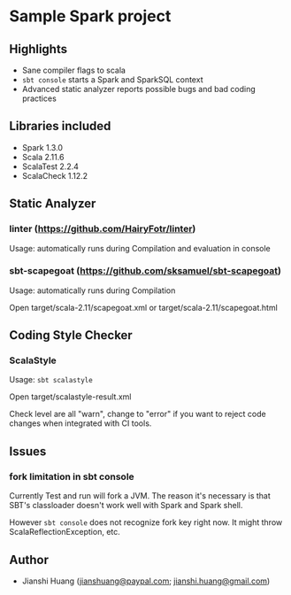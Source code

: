 # Sample Spark project

## Highlights

- Sane compiler flags to scala
- `sbt console` starts a Spark and SparkSQL context
- Advanced static analyzer reports possible bugs and bad coding practices

## Libraries included

- Spark 1.3.0
- Scala 2.11.6
- ScalaTest 2.2.4
- ScalaCheck 1.12.2

## Static Analyzer

### linter (https://github.com/HairyFotr/linter)

Usage: automatically runs during Compilation and evaluation in console

### sbt-scapegoat (https://github.com/sksamuel/sbt-scapegoat)

Usage: automatically runs during Compilation

Open target/scala-2.11/scapegoat.xml or target/scala-2.11/scapegoat.html

## Coding Style Checker

### ScalaStyle

Usage: ```sbt scalastyle```

Open target/scalastyle-result.xml

Check level are all "warn", change to "error" if you want to reject code changes when integrated with CI tools.

## Issues

### fork limitation in sbt console

Currently Test and run will fork a JVM. The reason it's necessary is that SBT's classloader doesn't work well with Spark and Spark shell.

However `sbt console` does not recognize fork key right now. It might throw ScalaReflectionException, etc.

## Author

- Jianshi Huang (jianshuang@paypal.com; jianshi.huang@gmail.com)
